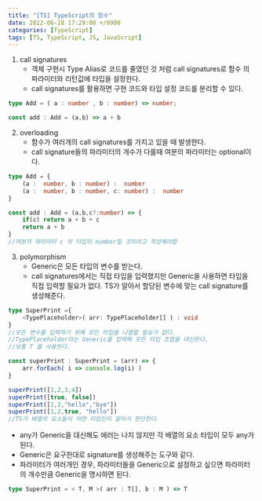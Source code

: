 ```yaml
---
title: "[TS] TypeScript의 함수"
date: 2022-06-28 17:29:00 +/0900
categories: [TypeScript]
tags: [TS, TypeScript, JS, JavaScript]    
---
```


1. call signatures
	- 객체 구현시 Type Alias로 코드를 줄였던 것 처럼 call signatures로 함수 의 파라미터와 리턴값에 타입을 설정한다.
	- call signatures를 활용하면 구현 코드와 타입 설정 코드를 분리할 수 있다.
	
```typescript
type Add = ( a : number , b : number) => number;

const add : Add = (a,b) => a + b
```

2. overloading
	- 함수가 여러개의 call signatures를 가지고 있을 때 발생한다.
	- call signature들의 파라미터의 개수가 다를때 여분의 파라미터는 optional이다.
	
```typescript
type Add = {
	(a :  number, b : number) :  number
	(a :  number, b : number, c: number) :  number
}

const add : Add = (a,b,c?:number) => {
	if(c) return a + b + c
	return a + b
}
//여분의 파라미터 c 의 타입이 number일 것이라고 작성해야함

``` 
3. polymorphism
	- Generic은 모든 타입의 변수를 받는다.
	- call signatures에서는 직접 타입을 입력했지만 Generic을 사용하면 타입을 직접 입력할 필요가 없다. TS가 알아서 할당된 변수에 맞는 call signature를 생성해준다.

```typescript
type SuperPrint ={
	<TypePlaceholder>( arr: TypePlaceholder[] ) : void
}
//모든 변수를 입력하기 위해 모든 타입을 나열할 필요가 없다. 
//TypePlaceholder라는 Generic을 입력해 모든 타입 조합을 대신한다.
//보통 T 를 사용한다.

const superPrint : SuperPrint = (arr) => {
	arr.forEach( i => console.log(i) )
}

superPrint([1,2,3,4])
superPrint([true, false])
superPrint([1,2,"hello","bye"])
superPrint([1,2,true, "hello"])
//TS가 배열의 요소들이 어떤 타입인지 알아서 판단한다.
```
- any가 Generic을 대신해도 에러는 나지 않지만 각 배열의 요소 타입이 모두 any가 된다. 
- Generic은 요구한대로 signature를 생성해주는 도구와 같다.
- 파라미터가 여러개인 경우, 파라미터들을 Generic으로 설정하고 싶으면 파라미터의 개수만큼 Generic을 명시하면 된다.

```typescript
type SuperPrint = < T, M >( arr : T[], b : M ) => T

```